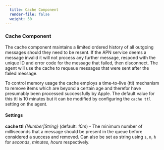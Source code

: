 ```yaml
---
  title: Cache Component
  render-file: false
  weight: 50
---
```


### Cache Component

The cache component maintains a limited ordered history of all outgoing messages should they need to be resent. 
If the APN service deems a message invalid it will not process any further message, respond with the unique ID 
and error code for the message that failed, then disconnect. The agent will use the cache to requeue messages 
that were sent after the failed message.

To control memory usage the cache employs a time-to-live (ttl) mechanism to remove items which are beyond a 
certain age and therefor have presumably been processed successfully by Apple. The default value for this
ttl is 10 minutes but it can be modified by configuring the `cache ttl` setting on the agent.

#### Settings

**cache ttl** _{Number|String}_ (default: _10m_) - The minimum number of milliseconds that a message should be present in the queue before
considered a success and removed.  Can also be set as string using `s`, `m`, `h` for _seconds_, _minutes_, _hours_ respectively.
